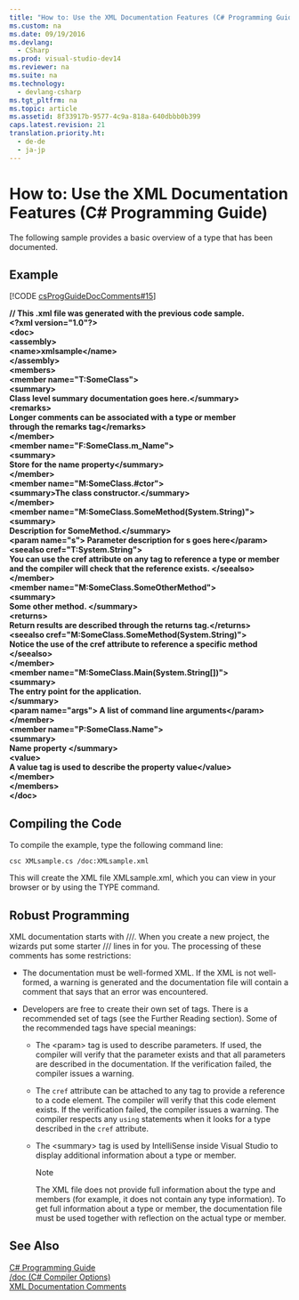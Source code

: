 ```yaml
---
title: "How to: Use the XML Documentation Features (C# Programming Guide)"
ms.custom: na
ms.date: 09/19/2016
ms.devlang: 
  - CSharp
ms.prod: visual-studio-dev14
ms.reviewer: na
ms.suite: na
ms.technology: 
  - devlang-csharp
ms.tgt_pltfrm: na
ms.topic: article
ms.assetid: 8f33917b-9577-4c9a-818a-640dbbb0b399
caps.latest.revision: 21
translation.priority.ht: 
  - de-de
  - ja-jp
---
```

# How to: Use the XML Documentation Features (C# Programming Guide)
The following sample provides a basic overview of a type that has been documented.  
  
## Example  
 [!CODE [csProgGuideDocComments#15](../CodeSnippet/VS_Snippets_VBCSharp/csProgGuideDocComments#15)]  
  
 **// This .xml file was generated with the previous code sample.**  
**<?xml version="1.0"?\>**  
**<doc\>**  
 **<assembly\>**  
 **<name\>xmlsample</name\>**  
 **</assembly\>**  
 **<members\>**  
 **<member name="T:SomeClass"\>**  
 **<summary\>**  
 **Class level summary documentation goes here.</summary\>**  
 **<remarks\>**  
 **Longer comments can be associated with a type or member**   
 **through the remarks tag</remarks\>**  
 **</member\>**  
 **<member name="F:SomeClass.m_Name"\>**  
 **<summary\>**  
 **Store for the name property</summary\>**  
 **</member\>**  
 **<member name="M:SomeClass.#ctor"\>**  
 **<summary\>The class constructor.</summary\>**   
 **</member\>**  
 **<member name="M:SomeClass.SomeMethod(System.String)"\>**  
 **<summary\>**  
 **Description for SomeMethod.</summary\>**  
 **<param name="s"\> Parameter description for s goes here</param\>**  
 **<seealso cref="T:System.String"\>**  
 **You can use the cref attribute on any tag to reference a type or member**   
 **and the compiler will check that the reference exists. </seealso\>**  
 **</member\>**  
 **<member name="M:SomeClass.SomeOtherMethod"\>**  
 **<summary\>**  
 **Some other method. </summary\>**  
 **<returns\>**  
 **Return results are described through the returns tag.</returns\>**  
 **<seealso cref="M:SomeClass.SomeMethod(System.String)"\>**  
 **Notice the use of the cref attribute to reference a specific method </seealso\>**  
 **</member\>**  
 **<member name="M:SomeClass.Main(System.String[])"\>**  
 **<summary\>**  
 **The entry point for the application.**  
 **</summary\>**  
 **<param name="args"\> A list of command line arguments</param\>**  
 **</member\>**  
 **<member name="P:SomeClass.Name"\>**  
 **<summary\>**  
 **Name property </summary\>**  
 **<value\>**  
 **A value tag is used to describe the property value</value\>**  
 **</member\>**  
 **</members\>**  
**</doc\>**   
## Compiling the Code  
 To compile the example, type the following command line:  
  
 `csc XMLsample.cs /doc:XMLsample.xml`  
  
 This will create the XML file XMLsample.xml, which you can view in your browser or by using the TYPE command.  
  
## Robust Programming  
 XML documentation starts with ///. When you create a new project, the wizards put some starter /// lines in for you. The processing of these comments has some restrictions:  
  
-   The documentation must be well-formed XML. If the XML is not well-formed, a warning is generated and the documentation file will contain a comment that says that an error was encountered.  
  
-   Developers are free to create their own set of tags. There is a recommended set of tags (see the Further Reading section). Some of the recommended tags have special meanings:  
  
    -   The <param\> tag is used to describe parameters. If used, the compiler will verify that the parameter exists and that all parameters are described in the documentation. If the verification failed, the compiler issues a warning.  
  
    -   The `cref` attribute can be attached to any tag to provide a reference to a code element. The compiler will verify that this code element exists. If the verification failed, the compiler issues a warning. The compiler respects any `using` statements when it looks for a type described in the `cref` attribute.  
  
    -   The <summary\> tag is used by IntelliSense inside Visual Studio to display additional information about a type or member.  
  
        > [!NOTE]
        >  The XML file does not provide full information about the type and members (for example, it does not contain any type information). To get full information about a type or member, the documentation file must be used together with reflection on the actual type or member.  
  
## See Also  
 [C# Programming Guide](../vs140/C#-Programming-Guide.md)   
 [/doc (C# Compiler Options)](../Topic/-doc%20\(C%23%20Compiler%20Options\).md)   
 [XML Documentation Comments](../vs140/XML-Documentation-Comments--C#-Programming-Guide-.md)